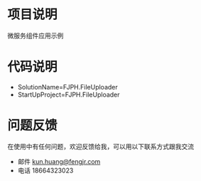 项目说明
====
微服务组件应用示例

代码说明
====

* SolutionName=FJPH.FileUploader
* StartUpProject=FJPH.FileUploader

问题反馈
====

在使用中有任何问题，欢迎反馈给我，可以用以下联系方式跟我交流
* 邮件  kun.huang@fengjr.com
* 电话  18664323023
